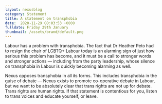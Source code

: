 ```yaml
---
layout: nexusblog
category: Statement
title: A statement on transphobia
date:  2020-11-29 08:03:53 +0000
fulldate: Friday 29th January
thumbnail: /assets/brand/default.png
---
```


Labour has a problem with transphobia. The fact that Dr Heather Peto had to resign the chair of LGBTQ+ Labour today is an alarming sign of just how serious this problem has become, and it must be a call to stronger words and stronger actions — including from the party leadership, whose silence on transphobia in Labour is quickly becoming alarming as well. 

Nexus opposes transphobia in all its forms. This includes transphobia in the guise of debate — Nexus exists to promote co-operative debate in Labour, but we want to be absolutely clear that trans rights are not up for debate. Trans rights are human rights. If that statement is contentious for you, listen to trans voices and educate yourself, or leave.